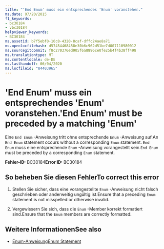```yaml
---
title: "'End Enum' muss ein entsprechendes 'Enum' voranstehen."
ms.date: 07/20/2015
f1_keywords:
- bc30184
- vbc30184
helpviewer_keywords:
- BC30184
ms.assetid: b7f5ebf0-10c8-4320-8caf-dffc24ae8a71
ms.openlocfilehash: d57454468458e30b6c962d51be7d007110980012
ms.sourcegitcommit: f8c270376ed905f6a8896ce0fe25b4f4b38ff498
ms.translationtype: MT
ms.contentlocale: de-DE
ms.lasthandoff: 06/04/2020
ms.locfileid: "84403965"
---
```

# <a name="end-enum-must-be-preceded-by-a-matching-enum"></a><span data-ttu-id="54fd8-102">'End Enum' muss ein entsprechendes 'Enum' voranstehen.</span><span class="sxs-lookup"><span data-stu-id="54fd8-102">'End Enum' must be preceded by a matching 'Enum'</span></span>
<span data-ttu-id="54fd8-103">Eine `End Enum` -Anweisung tritt ohne entsprechende `Enum` -Anweisung auf.</span><span class="sxs-lookup"><span data-stu-id="54fd8-103">An `End Enum` statement occurs without a corresponding `Enum` statement.</span></span> <span data-ttu-id="54fd8-104">`End Enum` muss eine entsprechende `Enum` -Anweisung vorangestellt sein.</span><span class="sxs-lookup"><span data-stu-id="54fd8-104">`End Enum` must be preceded by a corresponding `Enum` statement.</span></span>  
  
 <span data-ttu-id="54fd8-105">**Fehler-ID:** BC30184</span><span class="sxs-lookup"><span data-stu-id="54fd8-105">**Error ID:** BC30184</span></span>  
  
## <a name="to-correct-this-error"></a><span data-ttu-id="54fd8-106">So beheben Sie diesen Fehler</span><span class="sxs-lookup"><span data-stu-id="54fd8-106">To correct this error</span></span>  
  
1. <span data-ttu-id="54fd8-107">Stellen Sie sicher, dass eine vorangestellte `Enum` -Anweisung nicht falsch geschrieben oder anderweitig ungültig ist.</span><span class="sxs-lookup"><span data-stu-id="54fd8-107">Ensure that a preceding `Enum` statement is not misspelled or otherwise invalid.</span></span>  
  
2. <span data-ttu-id="54fd8-108">Vergewissern Sie sich, dass die `Enum` -Member korrekt formatiert sind.</span><span class="sxs-lookup"><span data-stu-id="54fd8-108">Ensure that the `Enum` members are correctly formatted.</span></span>  
  
## <a name="see-also"></a><span data-ttu-id="54fd8-109">Weitere Informationen</span><span class="sxs-lookup"><span data-stu-id="54fd8-109">See also</span></span>

- [<span data-ttu-id="54fd8-110">Enum-Anweisung</span><span class="sxs-lookup"><span data-stu-id="54fd8-110">Enum Statement</span></span>](../language-reference/statements/enum-statement.md)
